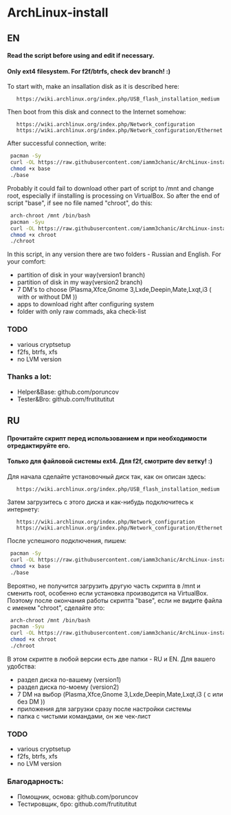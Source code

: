 # ArchLinux-install
## EN
#### Read the script before using and edit if necessary. 
#### Only ext4 filesystem. For f2f/btrfs, check dev branch! :)
To start with, make an insallation disk as it is described here:
```
   https://wiki.archlinux.org/index.php/USB_flash_installation_medium
```
Then boot from this disk and connect to the Internet somehow:
```
   https://wiki.archlinux.org/index.php/Network_configuration
   https://wiki.archlinux.org/index.php/Network_configuration/Ethernet
```
After successful connection, write:
```bash
 pacman -Sy
 curl -OL https://raw.githubusercontent.com/iamm3chanic/ArchLinux-install/master/EN/base
 chmod +x base
 ./base
```
Probably it could fail to download other part of script to /mnt and change root, especially if iinstalling is processing on VirtualBox. So after the end of script "base", if see no file named "chroot", do this:
```bash
 arch-chroot /mnt /bin/bash
 pacman -Syu 
 curl -OL https://raw.githubusercontent.com/iamm3chanic/ArchLinux-install/master/EN/chroot
 chmod +x chroot
 ./chroot
```
In this script, in any version there are two folders - Russian and English.
For your comfort: 
- partition of disk in your way(version1 branch)
- partition of disk in my way(version2 branch)
- 7 DM's to choose (Plasma,Xfce,Gnome 3,Lxde,Deepin,Mate,Lxqt,i3 ( with or without DM ))
- apps to download right after configuring system
- folder with only raw commads, aka check-list
### TODO
+ various cryptsetup
+ f2fs, btrfs, xfs
+ no LVM version
### Thanks a lot:
- Helper&Base: github.com/poruncov
- Tester&Bro: github.com/frutitutitut

## RU
#### Прочитайте скрипт перед использованием и при необходимости отредактируйте его.
#### Только для файловой системы ext4. Для f2f, смотрите dev ветку! :)
Для начала сделайте установочный диск так, как он описан здесь:
```
   https://wiki.archlinux.org/index.php/USB_flash_installation_medium
```
Затем загрузитесь с этого диска и как-нибудь подключитесь к интернету:
```
   https://wiki.archlinux.org/index.php/Network_configuration
   https://wiki.archlinux.org/index.php/Network_configuration/Ethernet
```
После успешного подключения, пишем:
```bash
 pacman -Sy
 curl -OL https://raw.githubusercontent.com/iamm3chanic/ArchLinux-install/master/RU/base
 chmod +x base
 ./base
```
Вероятно, не получится загрузить другую часть скрипта в /mnt и сменить root, особенно если установка производится на VirtualBox. Поэтому после окончания работы скрипта "base", если не видите файла с именем "chroot", сделайте это:
```bash
 arch-chroot /mnt /bin/bash
 pacman -Syu 
 curl -OL https://raw.githubusercontent.com/iamm3chanic/ArchLinux-install/master/RU/chroot
 chmod +x chroot
 ./chroot
```
В этом скрипте в любой версии есть две папки - RU и EN.
Для вашего удобства:
- раздел диска по-вашему (version1)
- раздел диска по-моему (version2)
- 7 DM на выбор (Plasma,Xfce,Gnome 3,Lxde,Deepin,Mate,Lxqt,i3 ( с или без DM ))
- приложения для загрузки сразу после настройки системы
- папка с чистыми командами, он же чек-лист
### TODO
+ various cryptsetup
+ f2fs, btrfs, xfs
+ no LVM version
### Благодарность:
- Помощник, основа: github.com/poruncov
- Тестировщик, бро: github.com/frutitutitut
